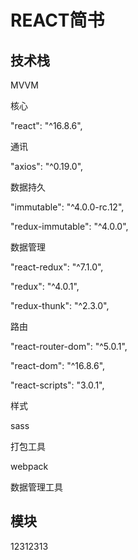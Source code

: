 # REACT简书

## 技术栈

MVVM

核心

  "react": "^16.8.6", 

通讯

  "axios": "^0.19.0", 

数据持久

  "immutable": "^4.0.0-rc.12", 

   "redux-immutable": "^4.0.0", 

数据管理

  "react-redux": "^7.1.0", 

  "redux": "^4.0.1", 

  "redux-thunk": "^2.3.0", 

路由

  "react-router-dom": "^5.0.1", 

  "react-dom": "^16.8.6", 

  "react-scripts": "3.0.1", 

样式

sass

打包工具

webpack

数据管理工具



## 模块

12312313